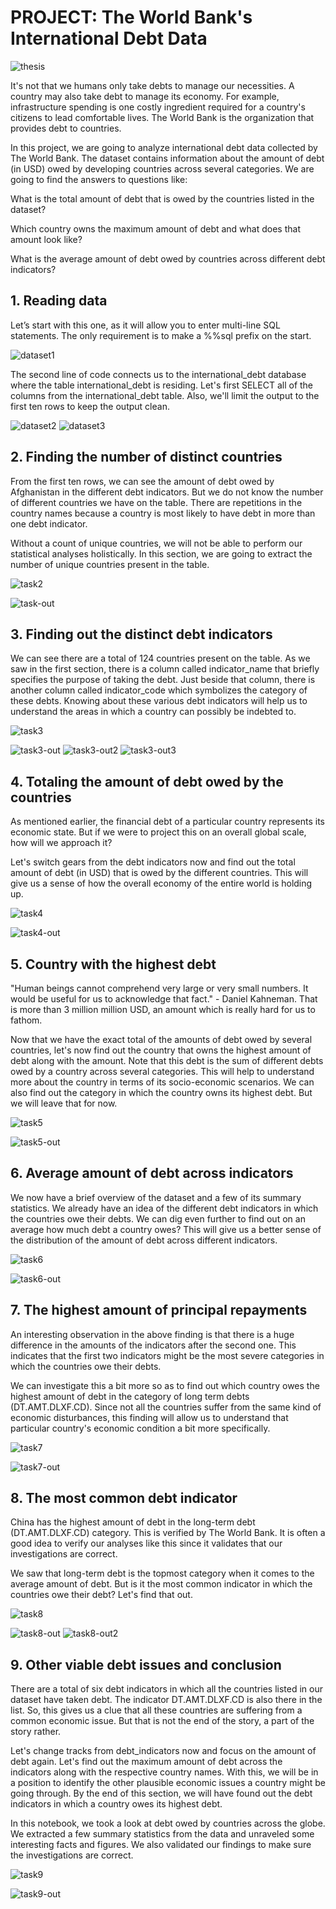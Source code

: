 # PROJECT: The World Bank's International Debt Data
![thesis](https://github.com/sichensong-99/My-Analysis-Projects/blob/master/Pics/thesis.png)

It's not that we humans only take debts to manage our necessities. A country may also take debt to manage its economy. For example, infrastructure spending is one costly ingredient required for a country's citizens to lead comfortable lives. The World Bank is the organization that provides debt to countries.

In this project, we are going to analyze international debt data collected by The World Bank. The dataset contains information about the amount of debt (in USD) owed by developing countries across several categories. We are going to find the answers to questions like:

What is the total amount of debt that is owed by the countries listed in the dataset?

Which country owns the maximum amount of debt and what does that amount look like?

What is the average amount of debt owed by countries across different debt indicators?

## 1. Reading data

Let’s start with this one, as it will allow you to enter multi-line SQL statements. The only requirement is to make a %%sql prefix on the start. 

![dataset1](https://github.com/sichensong-99/My-Analysis-Projects/blob/master/Pics/dataset1.png)

The second line of code connects us to the international_debt database where the table international_debt is residing. Let's first SELECT all of the columns from the international_debt table. Also, we'll limit the output to the first ten rows to keep the output clean.

![dataset2](https://github.com/sichensong-99/My-Analysis-Projects/blob/master/Pics/dataset2.png)
![dataset3](https://github.com/sichensong-99/My-Analysis-Projects/blob/master/Pics/dataset3.png)

## 2. Finding the number of distinct countries

From the first ten rows, we can see the amount of debt owed by Afghanistan in the different debt indicators. But we do not know the number of different countries we have on the table. There are repetitions in the country names because a country is most likely to have debt in more than one debt indicator.

Without a count of unique countries, we will not be able to perform our statistical analyses holistically. In this section, we are going to extract the number of unique countries present in the table.

![task2](https://github.com/sichensong-99/My-Analysis-Projects/blob/master/Pics/task2.png)

![task-out](https://github.com/sichensong-99/My-Analysis-Projects/blob/master/Pics/task2-out.png)

## 3. Finding out the distinct debt indicators

We can see there are a total of 124 countries present on the table. As we saw in the first section, there is a column called indicator_name that briefly specifies the purpose of taking the debt. Just beside that column, there is another column called indicator_code which symbolizes the category of these debts. Knowing about these various debt indicators will help us to understand the areas in which a country can possibly be indebted to.

![task3](https://github.com/sichensong-99/My-Analysis-Projects/blob/master/Pics/task3.png)

![task3-out](https://github.com/sichensong-99/My-Analysis-Projects/blob/master/Pics/task3-out.png)
![task3-out2](https://github.com/sichensong-99/My-Analysis-Projects/blob/master/Pics/task3-out2.png)
![task3-out3](https://github.com/sichensong-99/My-Analysis-Projects/blob/master/Pics/task3-out3.png)

## 4. Totaling the amount of debt owed by the countries

As mentioned earlier, the financial debt of a particular country represents its economic state. But if we were to project this on an overall global scale, how will we approach it?

Let's switch gears from the debt indicators now and find out the total amount of debt (in USD) that is owed by the different countries. This will give us a sense of how the overall economy of the entire world is holding up.

![task4](https://github.com/sichensong-99/My-Analysis-Projects/blob/master/Pics/task4.png)

![task4-out](https://github.com/sichensong-99/My-Analysis-Projects/blob/master/Pics/task4-out.png)

## 5. Country with the highest debt

"Human beings cannot comprehend very large or very small numbers. It would be useful for us to acknowledge that fact." - Daniel Kahneman. That is more than 3 million million USD, an amount which is really hard for us to fathom.

Now that we have the exact total of the amounts of debt owed by several countries, let's now find out the country that owns the highest amount of debt along with the amount. Note that this debt is the sum of different debts owed by a country across several categories. This will help to understand more about the country in terms of its socio-economic scenarios. We can also find out the category in which the country owns its highest debt. But we will leave that for now.

![task5](https://github.com/sichensong-99/My-Analysis-Projects/blob/master/Pics/task5.png)

![task5-out](https://github.com/sichensong-99/My-Analysis-Projects/blob/master/Pics/task5-out.png)

## 6. Average amount of debt across indicators

We now have a brief overview of the dataset and a few of its summary statistics. We already have an idea of the different debt indicators in which the countries owe their debts. We can dig even further to find out on an average how much debt a country owes? This will give us a better sense of the distribution of the amount of debt across different indicators.

![task6](https://github.com/sichensong-99/My-Analysis-Projects/blob/master/Pics/task6.png)

![task6-out](https://github.com/sichensong-99/My-Analysis-Projects/blob/master/Pics/task6-out.png)

## 7. The highest amount of principal repayments

An interesting observation in the above finding is that there is a huge difference in the amounts of the indicators after the second one. This indicates that the first two indicators might be the most severe categories in which the countries owe their debts.

We can investigate this a bit more so as to find out which country owes the highest amount of debt in the category of long term debts (DT.AMT.DLXF.CD). Since not all the countries suffer from the same kind of economic disturbances, this finding will allow us to understand that particular country's economic condition a bit more specifically.

![task7](https://github.com/sichensong-99/My-Analysis-Projects/blob/master/Pics/task7.png)

![task7-out](https://github.com/sichensong-99/My-Analysis-Projects/blob/master/Pics/task7-out.png)

## 8. The most common debt indicator

China has the highest amount of debt in the long-term debt (DT.AMT.DLXF.CD) category. This is verified by The World Bank. It is often a good idea to verify our analyses like this since it validates that our investigations are correct.

We saw that long-term debt is the topmost category when it comes to the average amount of debt. But is it the most common indicator in which the countries owe their debt? Let's find that out.

![task8](https://github.com/sichensong-99/My-Analysis-Projects/blob/master/Pics/task8.png)

![task8-out](https://github.com/sichensong-99/My-Analysis-Projects/blob/master/Pics/task8-out.png)
![task8-out2](https://github.com/sichensong-99/My-Analysis-Projects/blob/master/Pics/task8-out2.png)

## 9. Other viable debt issues and conclusion

There are a total of six debt indicators in which all the countries listed in our dataset have taken debt. The indicator DT.AMT.DLXF.CD is also there in the list. So, this gives us a clue that all these countries are suffering from a common economic issue. But that is not the end of the story, a part of the story rather.

Let's change tracks from debt_indicators now and focus on the amount of debt again. Let's find out the maximum amount of debt across the indicators along with the respective country names. With this, we will be in a position to identify the other plausible economic issues a country might be going through. By the end of this section, we will have found out the debt indicators in which a country owes its highest debt.

In this notebook, we took a look at debt owed by countries across the globe. We extracted a few summary statistics from the data and unraveled some interesting facts and figures. We also validated our findings to make sure the investigations are correct.

![task9](https://github.com/sichensong-99/My-Analysis-Projects/blob/master/Pics/task9.png)

![task9-out](https://github.com/sichensong-99/My-Analysis-Projects/blob/master/Pics/task9-out.png)



